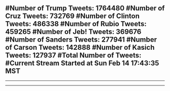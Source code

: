 #Number of Trump Tweets: 1764480
#Number of Cruz Tweets: 732769
#Number of Clinton Tweets: 486338
#Number of Rubio Tweets: 459265
#Number of Jeb! Tweets: 369676
#Number of Sanders Tweets: 277941
#Number of Carson Tweets: 142888
#Number of Kasich Tweets: 127937
#Total Number of Tweets:  
#Current Stream Started at Sun Feb 14 17:43:35 MST
---
---
---
